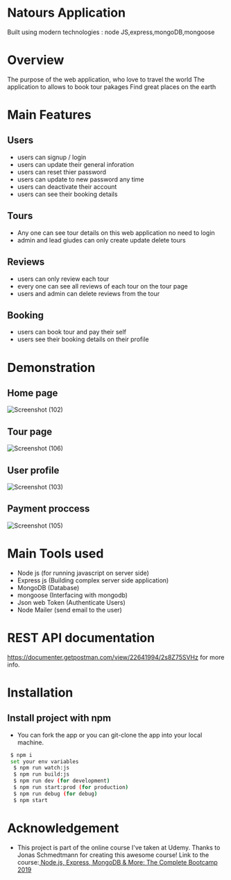 # Natours Application

Built using modern technologies : node JS,express,mongoDB,mongoose

# Overview 
The purpose of the web application, who love to travel the world
The application to allows to book tour pakages
Find great places on the earth

# Main Features

## Users
 - users can signup / login
 - users can update their general inforation
 - users can reset thier password 
 - users can update to new password any time
 - users can deactivate their account
 - users can see their booking details
## Tours
  - Any one can see tour details on this web application no need to login
  - admin and lead giudes can only create update delete tours 
## Reviews
   - users can only review each tour 
   - every one can see all reviews of each tour on the tour page
   - users and admin can delete reviews from the tour 
## Booking
   - users can book tour and pay their self 
   - users see their booking details on their profile

# Demonstration

 ## Home page
  ![Screenshot (102)](https://user-images.githubusercontent.com/114187011/212595366-2e6b9ec1-a3fa-43d1-9fc7-2fbcf8e44ba1.png)
 ## Tour page
 ![Screenshot (106)](https://user-images.githubusercontent.com/114187011/212595393-3209b4ae-80b9-4dab-b706-4df65334e10c.png)
 ## User profile
 ![Screenshot (103)](https://user-images.githubusercontent.com/114187011/212595441-833f8446-2404-41fe-b773-8b5ca4d5c15a.png)
 ## Payment proccess
 ![Screenshot (105)](https://user-images.githubusercontent.com/114187011/212595537-8dd891d6-ed8d-4ffa-a6fd-98d280b6d48e.png)

# Main Tools used
 - Node js (for running javascript on server side)
 - Express js (Building complex server side application)
 - MongoDB (Database)
 - mongoose (Interfacing with mongodb)
 - Json web Token (Authenticate Users)
 - Node Mailer (send email to the user)

# REST API documentation
  https://documenter.getpostman.com/view/22641994/2s8Z75SVHz for more info.
  
# Installation

## Install project with npm
- You can fork the app or you can git-clone the app into your local machine. 
```bash
 $ npm i
 set your env variables
  $ npm run watch:js
  $ npm run build:js
  $ npm run dev (for development)
  $ npm run start:prod (for production)
  $ npm run debug (for debug)
  $ npm start
```
# Acknowledgement
  - This project is part of the online course I've taken at Udemy. Thanks to Jonas Schmedtmann for creating this awesome course! Link to the course:[ Node.js, Express,      MongoDB & More: The Complete Bootcamp 2019](https://www.udemy.com/share/101Wv63@1DtlTGypAcxMVn3jiRKEAXzz_c359uviTRnXa_CIXgkF0d-eBlne4li7kZA87KBOzw==/)
  
